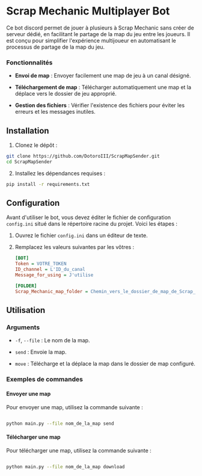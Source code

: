 
  

# Scrap Mechanic Multiplayer Bot

  

Ce bot discord permet de jouer à plusieurs à Scrap Mechanic sans créer de serveur dédié, en facilitant le partage de la map du jeu entre les joueurs. Il est conçu pour simplifier l'expérience multijoueur en automatisant le processus de partage de la map du jeu.


### Fonctionnalités

-   **Envoi de map** : Envoyer facilement une map de jeu à un canal désigné.
    
-   **Téléchargement de map** : Télécharger automatiquement une map et la déplace vers le dossier de jeu approprié.
    
-   **Gestion des fichiers** : Vérifier l'existence des fichiers pour éviter les erreurs et les messages inutiles.

## Installation

1. Clonez le dépôt :

```bash
git clone https://github.com/DotoroIII/ScrapMapSender.git
cd ScrapMapSender

```

2. Installez les dépendances requises :

```bash
pip install -r requirements.txt

```

## Configuration

Avant d'utiliser le bot, vous devez éditer le fichier de configuration `config.ini` situé dans le répertoire racine du projet. Voici les étapes :

1. Ouvrez le fichier `config.ini` dans un éditeur de texte.

2. Remplacez les valeurs suivantes par les vôtres :

   ```ini
   [BOT]
   Token = VOTRE_TOKEN
   ID_channel = L'ID_du_canal
   Message_for_using = J'utilise
   
   [FOLDER]
   Scrap_Mechanic_map_folder = Chemin_vers_le_dossier_de_map_de_Scrap_Mechanic
   ```


## Utilisation

### Arguments
-  `-f`, `--file` : Le nom de la map.

-  `send` : Envoie la map.

-  `move` : Télécharge et la déplace la map dans le dossier de map configuré.

### Exemples de commandes

#### Envoyer une map

Pour envoyer une map, utilisez la commande suivante :

```bash

python main.py --file nom_de_la_map send
```

#### Télécharger une map

Pour télécharger une map, utilisez la commande suivante :

```bash

python main.py --file nom_de_la_map download
```